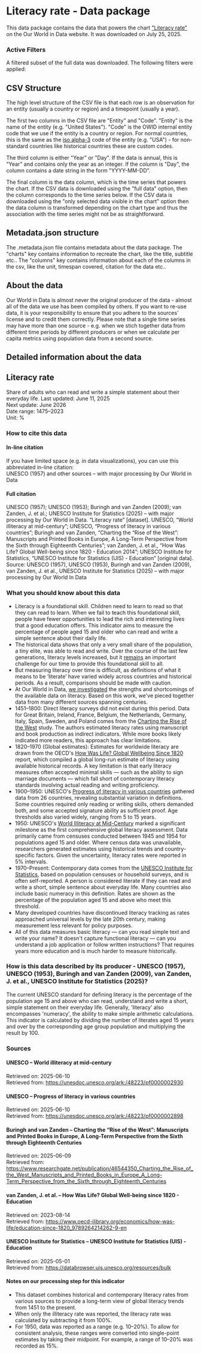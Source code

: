 # Literacy rate - Data package

This data package contains the data that powers the chart ["Literacy rate"](https://ourworldindata.org/grapher/cross-country-literacy-rates?v=1&csvType=full&useColumnShortNames=false) on the Our World in Data website. It was downloaded on July 25, 2025.

### Active Filters

A filtered subset of the full data was downloaded. The following filters were applied:

## CSV Structure

The high level structure of the CSV file is that each row is an observation for an entity (usually a country or region) and a timepoint (usually a year).

The first two columns in the CSV file are "Entity" and "Code". "Entity" is the name of the entity (e.g. "United States"). "Code" is the OWID internal entity code that we use if the entity is a country or region. For normal countries, this is the same as the [iso alpha-3](https://en.wikipedia.org/wiki/ISO_3166-1_alpha-3) code of the entity (e.g. "USA") - for non-standard countries like historical countries these are custom codes.

The third column is either "Year" or "Day". If the data is annual, this is "Year" and contains only the year as an integer. If the column is "Day", the column contains a date string in the form "YYYY-MM-DD".

The final column is the data column, which is the time series that powers the chart. If the CSV data is downloaded using the "full data" option, then the column corresponds to the time series below. If the CSV data is downloaded using the "only selected data visible in the chart" option then the data column is transformed depending on the chart type and thus the association with the time series might not be as straightforward.

## Metadata.json structure

The .metadata.json file contains metadata about the data package. The "charts" key contains information to recreate the chart, like the title, subtitle etc.. The "columns" key contains information about each of the columns in the csv, like the unit, timespan covered, citation for the data etc..

## About the data

Our World in Data is almost never the original producer of the data - almost all of the data we use has been compiled by others. If you want to re-use data, it is your responsibility to ensure that you adhere to the sources' license and to credit them correctly. Please note that a single time series may have more than one source - e.g. when we stich together data from different time periods by different producers or when we calculate per capita metrics using population data from a second source.

## Detailed information about the data


## Literacy rate
Share of adults who can read and write a simple statement about their everyday life.
Last updated: June 11, 2025  
Next update: June 2026  
Date range: 1475–2023  
Unit: %  


### How to cite this data

#### In-line citation
If you have limited space (e.g. in data visualizations), you can use this abbreviated in-line citation:  
UNESCO (1957) and other sources – with major processing by Our World in Data

#### Full citation
UNESCO (1957); UNESCO (1953); Buringh and van Zanden (2009); van Zanden, J. et al.; UNESCO Institute for Statistics (2025) – with major processing by Our World in Data. “Literacy rate” [dataset]. UNESCO, “World illiteracy at mid-century”; UNESCO, “Progress of literacy in various countries”; Buringh and van Zanden, “Charting the “Rise of the West”: Manuscripts and Printed Books in Europe, A Long-Term Perspective from the Sixth through Eighteenth Centuries”; van Zanden, J. et al., “How Was Life? Global Well-being since 1820 - Education 2014”; UNESCO Institute for Statistics, “UNESCO Institute for Statistics (UIS) - Education” [original data].
Source: UNESCO (1957), UNESCO (1953), Buringh and van Zanden (2009), van Zanden, J. et al., UNESCO Institute for Statistics (2025) – with major processing by Our World In Data

### What you should know about this data
* Literacy is a foundational skill. Children need to learn to read so that they can read to learn. When we fail to teach this foundational skill, people have fewer opportunities to lead the rich and interesting lives that a good education offers. This indicator aims to measure the percentage of people aged 15 and older who can read and write a simple sentence about their daily life.
* The historical data shows that only a very small share of the population, a tiny elite, was able to read and write. Over the course of the last few generations, literacy levels increased, but it [remains](https://ourworldindata.org/better-learning) an important challenge for our time to provide this foundational skill to all.
* But measuring literacy over time is difficult, as definitions of what it means to be ‘literate’ have varied widely across countries and historical periods. As a result, comparisons should be made with caution.
* At Our World in Data, [we investigated](https://ourworldindata.org/how-is-literacy-measured) the strengths and shortcomings of the available data on literacy. Based on this work, we've pieced together data from many different sources spanning centuries.
* 1451–1800: Direct literacy surveys did not exist during this period. Data for Great Britain, Ireland, France, Belgium, the Netherlands, Germany, Italy, Spain, Sweden, and Poland comes from the [Charting the Rise of the West](https://www.researchgate.net/publication/46544350_Charting_the_Rise_of_the_West_Manuscripts_and_Printed_Books_in_Europe_A_Long-Term_Perspective_from_the_Sixth_through_Eighteenth_Centuries) study. The authors estimated literacy rates using manuscript and book production as indirect indicators. While more books likely indicated more readers, this approach has clear limitations.
* 1820–1970 (Global estimates): Estimates for worldwide literacy are drawn from the OECD's [How Was Life? Global Wellbeing Since 1820](https://www.oecd.org/en/publications/how-was-life_9789264214262-en.html) report, which compiled a global long-run estimate of literacy using available historical records. A key limitation is that early literacy measures often accepted minimal skills — such as the ability to sign marriage documents — which fall short of contemporary literacy standards involving actual reading and writing proficiency.
* 1900–1950: UNESCO's [Progress of literacy in various countries](https://unesdoc.unesco.org/ark:/48223/pf0000002898) gathered data from 26 countries, revealing substantial variation in definitions. Some countries required only reading or writing skills, others demanded both, and some accepted signature ability as sufficient proof. Age thresholds also varied widely, ranging from 5 to 15 years.
* 1950: UNESCO's [World Illiteracy at Mid-Century](https://unesdoc.unesco.org/ark:/48223/pf0000002930) marked a significant milestone as the first comprehensive global literacy assessment. Data primarily came from censuses conducted between 1945 and 1954 for populations aged 15 and older. Where census data was unavailable, researchers generated estimates using historical trends and country-specific factors. Given the uncertainty, literacy rates were reported in 5% intervals.
* 1970–Present: Contemporary data comes from the [UNESCO Institute for Statistics](https://databrowser.uis.unesco.org/resources/bulk), based on population censuses or household surveys, and is often self-reported. A person is considered literate if they can read and write a short, simple sentence about everyday life. Many countries also include basic numeracy in this definition. Rates are shown as the percentage of the population aged 15 and above who meet this threshold.
* Many developed countries have discontinued literacy tracking as rates approached universal levels by the late 20th century, making measurement less relevant for policy purposes.
* All of this data measures basic literacy — can you read simple text and write your name? It doesn't capture functional literacy — can you understand a job application or follow written instructions? That requires years more education and is much harder to measure historically.

### How is this data described by its producer - UNESCO (1957), UNESCO (1953), Buringh and van Zanden (2009), van Zanden, J. et al., UNESCO Institute for Statistics (2025)?
The current UNESCO standard for defining literacy is the percentage of the population age 15 and above who can read, understand and write a short, simple statement on their everyday life. Generally, 'literacy' also encompasses 'numeracy', the ability to make simple arithmetic calculations. This indicator is calculated by dividing the number of literates aged 15 years and over by the corresponding age group population and multiplying the result by 100.

### Sources

#### UNESCO – World illiteracy at mid-century
Retrieved on: 2025-06-10  
Retrieved from: https://unesdoc.unesco.org/ark:/48223/pf0000002930  

#### UNESCO – Progress of literacy in various countries
Retrieved on: 2025-06-10  
Retrieved from: https://unesdoc.unesco.org/ark:/48223/pf0000002898  

#### Buringh and van Zanden – Charting the “Rise of the West”: Manuscripts and Printed Books in Europe, A Long-Term Perspective from the Sixth through Eighteenth Centuries
Retrieved on: 2025-06-09  
Retrieved from: https://www.researchgate.net/publication/46544350_Charting_the_Rise_of_the_West_Manuscripts_and_Printed_Books_in_Europe_A_Long-Term_Perspective_from_the_Sixth_through_Eighteenth_Centuries  

#### van Zanden, J. et al. – How Was Life? Global Well-being since 1820 - Education
Retrieved on: 2023-08-14  
Retrieved from: https://www.oecd-ilibrary.org/economics/how-was-life/education-since-1820_9789264214262-9-en  

#### UNESCO Institute for Statistics – UNESCO Institute for Statistics (UIS) - Education
Retrieved on: 2025-05-01  
Retrieved from: https://databrowser.uis.unesco.org/resources/bulk  

#### Notes on our processing step for this indicator
- This dataset combines historical and contemporary literacy rates from various sources to provide a long-term view of global literacy trends from 1451 to the present.
- When only the illiteracy rate was reported, the literacy rate was calculated by subtracting it from 100%.
- For 1950, data was reported as a range (e.g. 10–20%). To allow for consistent analysis, these ranges were converted into single-point estimates by taking their midpoint. For example, a range of 10–20% was recorded as 15%.


    
